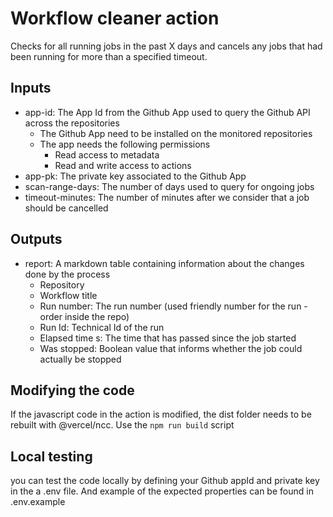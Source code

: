 # Workflow cleaner action

Checks for all running jobs in the past X days and cancels any jobs that had
been running for more than a specified timeout.

## Inputs

- app-id: The App Id from the Github App used to query the Github API across the
  repositories
  - The Github App need to be installed on the monitored repositories
  - The app needs the following permissions
    - Read access to metadata
    - Read and write access to actions
- app-pk: The private key associated to the Github App
- scan-range-days: The number of days used to query for ongoing jobs
- timeout-minutes: The number of minutes after we consider that a job should be
  cancelled

## Outputs

- report: A markdown table containing information about the changes done by the
  process
  - Repository
  - Workflow title
  - Run number: The run number (used friendly number for the run - order inside
    the repo)
  - Run Id: Technical Id of the run
  - Elapsed time s: The time that has passed since the job started
  - Was stopped: Boolean value that informs whether the job could actually be
    stopped

## Modifying the code

If the javascript code in the action is modified, the dist folder needs to be
rebuilt with @vercel/ncc. Use the `npm run build` script

## Local testing

you can test the code locally by defining your Github appId and private key in
the a .env file. And example of the expected properties can be found in
.env.example
